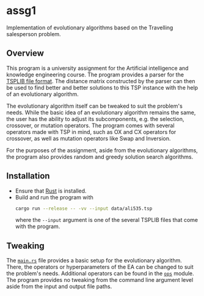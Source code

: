 # assg1

Implementation of evolutionary algorithms based on the Travelling salesperson problem.

## Overview

This program is a university assignment for the Artificial intelligence and knowledge engineering course. The program provides a parser for the [TSPLIB file format](http://comopt.ifi.uni-heidelberg.de/software/TSPLIB95/tsp95.pdf). The distance matrix constructed by the parser can then be used to find better and better solutions to this TSP instance with the help of an evolutionary algorithm.

The evolutionary algorithm itself can be tweaked to suit the problem's needs. While the basic idea of an evolutionary algorithm remains the same, the user has the ability to adjust its subcomponents, e.g. the selection, crossover, or mutation operators. The program comes with several operators made with TSP in mind, such as OX and CX operators for crossover, as well as mutation operators like Swap and Inversion.

For the purposes of the assignment, aside from the evolutionary algorithms, the program also provides random and greedy solution search algorithms.

## Installation

- Ensure that [Rust](https://www.rust-lang.org/tools/install) is installed.
- Build and run the program with
  ```bash
  cargo run --release -- -vv --input data/ali535.tsp
  ```
  where the `--input` argument is one of the several TSPLIB files that come with the program.

## Tweaking

The [`main.rs`](https://github.com/karolbelina/siiiw/blob/master/assg1/src/main.rs) file provides a basic setup for the evolutionary algorithm. There, the operators or hyperparameters of the EA can be changed to suit the problem's needs. Additional operators can be found in the [`ops`](https://github.com/karolbelina/siiiw/blob/master/assg1/src/tsp/ops.rs) module. The program provides no tweaking from the command line argument level aside from the input and output file paths.